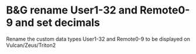# B&G rename User1-32 and Remote0-9 and set decimals
Rename the custom data types User1-32 and Remote0-9 to be displayed on Vulcan/Zeus/Triton2 
